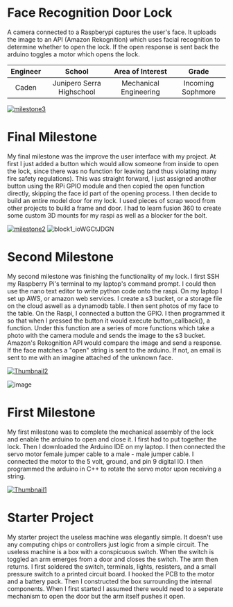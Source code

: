 # Face Recognition Door Lock
A camera connected to a Raspberypi captures the user's face. It uploads the image to an API (Amazon Rekognition) which uses facial recognition to determine whether to open the lock. If the open response is sent back the arduino toggles a motor which opens the lock.

| **Engineer** | **School** | **Area of Interest** | **Grade** |
|:--:|:--:|:--:|:--:|
| Caden | Junipero Serra Highschool | Mechanical Engineering | Incoming Sophmore

[![milestone3](https://user-images.githubusercontent.com/86168345/180489093-7b29940c-cd36-4a6b-9c48-71a261431532.jpg)](https://www.youtube.com/watch?v=hZv6VcnZmms&ab_channel=BlueStampEng)

  
# Final Milestone
My final milestone was the improve the user interface with my project. At first I just added a button which would allow someone from inside to open the lock, since there was no function for leaving (and thus violating many fire safety regulations). This was straight forward, I just assigned another button using the RPi GPIO module and then copied the open function directly, skipping the face id part of the opening process. I then decide to build an entire model door for my lock. I used pieces of scrap wood from other projects to build a frame and door. I had to learn fusion 360 to create some custom 3D mounts for my raspi as well as a blocker for the bolt.

[![milestone2](https://user-images.githubusercontent.com/86168345/180486909-497ad9bc-947a-477a-96bc-8ce7a927906d.jpg)](https://www.youtube.com/watch?v=sduC3FaY9u0&ab_channel=BlueStampEng)
![block1_ioWGCtJDGN](https://user-images.githubusercontent.com/86168345/180491421-d20d10cb-7ce7-4a95-aacc-39eae6ca416c.jpg)

# Second Milestone
My second milestone was finishing the functionality of my lock. I first SSH my Raspberry Pi's terminal to my laptop's command prompt. I could then use the nano text editor to write python code onto the raspi. On my laptop I set up AWS, or amazon web services. I create a s3 bucket, or a storage file on the cloud aswell as a dynamodb table. I then sent photos of my face to the table. On the Raspi, I connected a button the GPIO. I then programmed it so that when I pressed the button it would execute button_callback(), a function. Under this function are a series of more functions which take a photo with the camera module and sends the image to the s3 bucket. Amazon's Rekognition API would compare the image and send a response. If the face matches a "open" string is sent to the arduino. If not, an email is sent to me with an imagine attached of the unknown face.

[![Thumbnail2](https://user-images.githubusercontent.com/86168345/178777770-80836957-bef0-45f8-8927-e1482bdc6598.jpg)](https://www.youtube.com/watch?v=VKctLer_IKs&ab_channel=BlueStampEng)
  
![image](https://user-images.githubusercontent.com/86168345/175608678-4d140eff-fca2-440a-9540-0eb22442cb78.png)

# First Milestone
My first milestone was to complete the mechanical assembly of the lock and enable the arduino to open and close it. I first had to put together the lock. Then I downloaded the Arduino IDE on my laptop. I then connected the servo motor female jumper cable to a male - male jumper cable. I connected the motor to the 5 volt, ground, and pin 9 digital IO. I then programmed the arduino in C++ to rotate the servo motor upon receiving a string.

[![Thumbnail1](https://user-images.githubusercontent.com/86168345/174659342-bbe59611-2fd2-44f0-a97b-827f0d77fddb.jpg)
](https://www.youtube.com/watch?v=KoR6Z2y8akA&ab_channel=BlueStampEng)

# Starter Project

My starter project the useless machine was elegantly simple. It doesn't use any computing chips or controllers just logic from a simple circuit. The useless machine is a box with a conspicuous switch. When the switch is toggled an arm emerges from a door and closes the switch. The arm then returns. I first soldered the switch, terminals, lights, resisters, and a small pressure switch to a printed circuit board. I hooked the PCB to the motor and a battery pack. Then I constructed the box surrounding the internal components. When I first started I assumed there would need to a seperate mechanism to open the door but the arm itself pushes it open.

